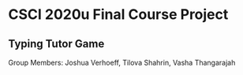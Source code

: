 # CSCI 2020u Final Course Project

## Typing Tutor Game

Group Members: Joshua Verhoeff, Tilova Shahrin, Vasha Thangarajah